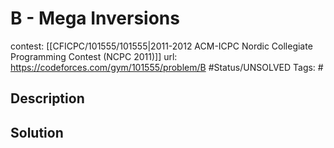 # B - Mega Inversions

contest: [[CFICPC/101555/101555|2011-2012 ACM-ICPC Nordic Collegiate Programming Contest (NCPC 2011)]]
url: https://codeforces.com/gym/101555/problem/B
#Status/UNSOLVED
Tags: #

## Description

## Solution

